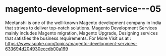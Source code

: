 # magento-development-service---05
Meetanshi is one of the well-known Magento development company in India that strives to deliver top-notch solutions. Magento Development Services mainly includes Magento migration, Magento Upgrade, Designing services that satisfies the business requirements. For More Visit us at : https://www.spoke.com/topics/magento-development-services-633694d204930eccdb00a169
